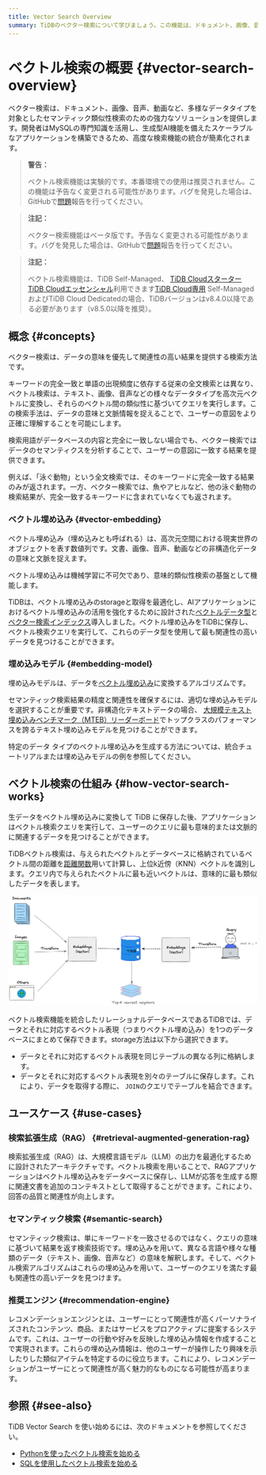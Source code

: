 ```yaml
---
title: Vector Search Overview
summary: TiDBのベクター検索について学びましょう。この機能は、ドキュメント、画像、音声、動画など、様々なデータタイプにわたってセマンティックな類似性検索を実行するための高度な検索ソリューションを提供します。
---
```


# ベクトル検索の概要 {#vector-search-overview}

ベクター検索は、ドキュメント、画像、音声、動画など、多様なデータタイプを対象としたセマンティック類似性検索のための強力なソリューションを提供します。開発者はMySQLの専門知識を活用し、生成型AI機能を備えたスケーラブルなアプリケーションを構築できるため、高度な検索機能の統合が簡素化されます。

<CustomContent platform="tidb">

> **警告：**
>
> ベクトル検索機能は実験的です。本番環境での使用は推奨されません。この機能は予告なく変更される可能性があります。バグを発見した場合は、GitHubで[問題](https://github.com/pingcap/tidb/issues)報告を行ってください。

</CustomContent>

<CustomContent platform="tidb-cloud">

> **注記：**
>
> ベクター検索機能はベータ版です。予告なく変更される可能性があります。バグを発見した場合は、GitHubで[問題](https://github.com/pingcap/tidb/issues)報告を行ってください。

</CustomContent>

> **注記：**
>
> ベクトル検索機能は、TiDB Self-Managed、 [TiDB Cloudスターター](https://docs.pingcap.com/tidbcloud/select-cluster-tier#starter) [TiDB Cloudエッセンシャル](https://docs.pingcap.com/tidbcloud/select-cluster-tier#essential)利用できます[TiDB Cloud専用](https://docs.pingcap.com/tidbcloud/select-cluster-tier#tidb-cloud-dedicated) Self-ManagedおよびTiDB Cloud Dedicatedの場合、TiDBバージョンはv8.4.0以降である必要があります（v8.5.0以降を推奨）。

## 概念 {#concepts}

ベクター検索は、データの意味を優先して関連性の高い結果を提供する検索方法です。

キーワードの完全一致と単語の出現頻度に依存する従来の全文検索とは異なり、ベクトル検索は、テキスト、画像、音声などの様々なデータタイプを高次元ベクトルに変換し、それらのベクトル間の類似性に基づいてクエリを実行します。この検索手法は、データの意味と文脈情報を捉えることで、ユーザーの意図をより正確に理解することを可能にします。

検索用語がデータベースの内容と完全に一致しない場合でも、ベクター検索ではデータのセマンティクスを分析することで、ユーザーの意図に一致する結果を提供できます。

例えば、「泳ぐ動物」という全文検索では、そのキーワードに完全一致する結果のみが返されます。一方、ベクター検索では、魚やアヒルなど、他の泳ぐ動物の検索結果が、完全一致するキーワードに含まれていなくても返されます。

### ベクトル埋め込み {#vector-embedding}

ベクトル埋め込み（埋め込みとも呼ばれる）は、高次元空間における現実世界のオブジェクトを表す数値列です。文書、画像、音声、動画などの非構造化データの意味と文脈を捉えます。

ベクトル埋め込みは機械学習に不可欠であり、意味的類似性検索の基盤として機能します。

TiDBは、ベクトル埋め込みのstorageと取得を最適化し、AIアプリケーションにおけるベクトル埋め込みの活用を強化するために設計された[ベクトルデータ型](/vector-search/vector-search-data-types.md)と[ベクター検索インデックス](/vector-search/vector-search-index.md)導入しました。ベクトル埋め込みをTiDBに保存し、ベクトル検索クエリを実行して、これらのデータ型を使用して最も関連性の高いデータを見つけることができます。

### 埋め込みモデル {#embedding-model}

埋め込みモデルは、データを[ベクトル埋め込み](#vector-embedding)に変換するアルゴリズムです。

セマンティック検索結果の精度と関連性を確保するには、適切な埋め込みモデルを選択することが重要です。非構造化テキストデータの場合、 [大規模テキスト埋め込みベンチマーク（MTEB）リーダーボード](https://huggingface.co/spaces/mteb/leaderboard)でトップクラスのパフォーマンスを誇るテキスト埋め込みモデルを見つけることができます。

特定のデータ タイプのベクトル埋め込みを生成する方法については、統合チュートリアルまたは埋め込みモデルの例を参照してください。

## ベクトル検索の仕組み {#how-vector-search-works}

生データをベクトル埋め込みに変換して TiDB に保存した後、アプリケーションはベクトル検索クエリを実行して、ユーザーのクエリに最も意味的または文脈的に関連するデータを見つけることができます。

TiDBベクトル検索は、与えられたベクトルとデータベースに格納されているベクトル間の距離を[距離関数](/vector-search/vector-search-functions-and-operators.md)用いて計算し、上位k近傍（KNN）ベクトルを識別します。クエリ内で与えられたベクトルに最も近いベクトルは、意味的に最も類似したデータを表します。

![The Schematic TiDB Vector Search](/media/vector-search/embedding-search.png)

ベクトル検索機能を統合したリレーショナルデータベースであるTiDBでは、データとそれに対応するベクトル表現（つまりベクトル埋め込み）を1つのデータベースにまとめて保存できます。storage方法は以下から選択できます。

-   データとそれに対応するベクトル表現を同じテーブルの異なる列に格納します。
-   データとそれに対応するベクトル表現を別々のテーブルに保存します。これにより、データを取得する際に、 `JOIN`のクエリでテーブルを結合できます。

## ユースケース {#use-cases}

### 検索拡張生成（RAG） {#retrieval-augmented-generation-rag}

検索拡張生成（RAG）は、大規模言語モデル（LLM）の出力を最適化するために設計されたアーキテクチャです。ベクトル検索を用いることで、RAGアプリケーションはベクトル埋め込みをデータベースに保存し、LLMが応答を生成する際に関連文書を追加のコンテキストとして取得することができます。これにより、回答の品質と関連性が向上します。

### セマンティック検索 {#semantic-search}

セマンティック検索は、単にキーワードを一致させるのではなく、クエリの意味に基づいて結果を返す検索技術です。埋め込みを用いて、異なる言語や様々な種類のデータ（テキスト、画像、音声など）の意味を解釈します。そして、ベクトル検索アルゴリズムはこれらの埋め込みを用いて、ユーザーのクエリを満たす最も関連性の高いデータを見つけます。

### 推奨エンジン {#recommendation-engine}

レコメンデーションエンジンとは、ユーザーにとって関連性が高くパーソナライズされたコンテンツ、商品、またはサービスをプロアクティブに提案するシステムです。これは、ユーザーの行動や好みを反映した埋め込み情報を作成することで実現されます。これらの埋め込み情報は、他のユーザーが操作したり興味を示したりした類似アイテムを特定するのに役立ちます。これにより、レコメンデーションがユーザーにとって関連性が高く魅力的なものになる可能性が高まります。

## 参照 {#see-also}

TiDB Vector Search を使い始めるには、次のドキュメントを参照してください。

-   [Pythonを使ったベクトル検索を始める](/vector-search/vector-search-get-started-using-python.md)
-   [SQLを使用したベクトル検索を始める](/vector-search/vector-search-get-started-using-sql.md)
